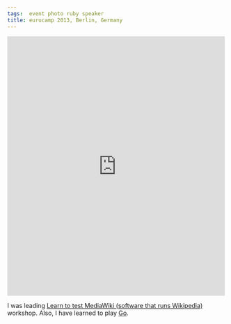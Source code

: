```yaml
---
tags:  event photo ruby speaker
title: eurucamp 2013, Berlin, Germany
---
```

<iframe src="https://www.facebook.com/plugins/post.php?href=https%3A%2F%2Fwww.facebook.com%2Fmedia%2Fset%2F%3Fset%3Da.10154165004092290.1073741908.735252289%26type%3D3&width=500" width="500" height="597" style="border:none;overflow:hidden" scrolling="no" frameborder="0" allowTransparency="true"></iframe>

I was leading [Learn to test MediaWiki (software that runs Wikipedia)](http://2013.eurucamp.org/guide) workshop. Also, I have learned to play [Go](https://en.wikipedia.org/wiki/Go_%28game%29).
